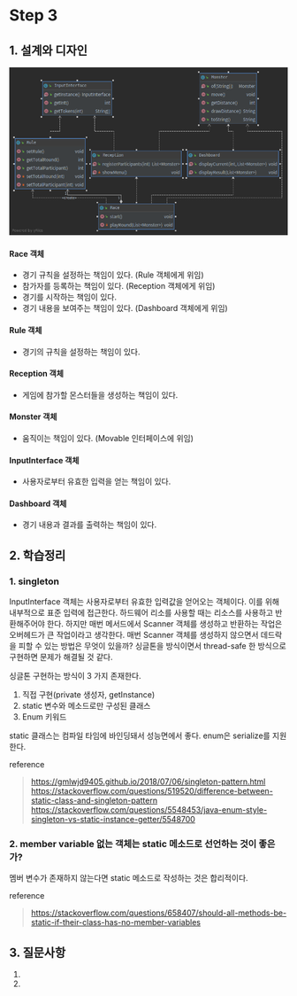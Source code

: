 # Step 3

## 1. 설계와 디자인

![img](./monster_race.png)

#### Race 객체

- 경기 규칙을 설정하는 책임이 있다. (Rule 객체에게 위임)
- 참가자를 등록하는 책임이 있다. (Reception 객체에게 위임)
- 경기를 시작하는 책임이 있다.
- 경기 내용을 보여주는 책임이 있다. (Dashboard 객체에게 위임)

#### Rule 객체

- 경기의 규칙을 설정하는 책임이 있다.

#### Reception 객체

- 게임에 참가할 몬스터들을 생성하는 책임이 있다.

#### Monster 객체

- 움직이는 책임이 있다. (Movable 인터페이스에 위임)

#### InputInterface 객체

- 사용자로부터 유효한 입력을 얻는 책임이 있다.

#### Dashboard 객체

- 경기 내용과 결과를 출력하는 책임이 있다.

## 2. 학습정리

### 1. singleton

InputInterface 객체는 사용자로부터 유효한 입력값을 얻어오는 객체이다. 이를 위해 내부적으로
표준 입력에 접근한다. 하드웨어 리소를 사용할 때는 리소스를 사용하고 반환해주어야 한다. 하지만
매번 메서드에서 Scanner 객체를 생성하고 반환하는 작업은 오버헤드가 큰 작업이라고 생각한다. 
매번 Scanner 객체를 생성하지 않으면서 데드락을 피할 수 있는 방법은 무엇이 있을까? 싱글톤을
방식이면서 thread-safe 한 방식으로 구현하면 문제가 해결될 것 같다.

싱글톤 구현하는 방식이 3 가지 존재한다. 

1. 직접 구현(private 생성자, getInstance)
2. static 변수와 메소드로만 구성된 클래스
3. Enum 키워드

static 클래스는 컴파일 타임에 바인딩돼서 성능면에서 좋다. enum은 serialize를 지원한다.

reference
 
>https://gmlwjd9405.github.io/2018/07/06/singleton-pattern.html
>https://stackoverflow.com/questions/519520/difference-between-static-class-and-singleton-pattern  
>https://stackoverflow.com/questions/5548453/java-enum-style-singleton-vs-static-instance-getter/5548700

### 2. member variable 없는 객체는 static 메소드로 선언하는 것이 좋은가?

멤버 변수가 존재하지 않는다면 static 메소드로 작성하는 것은 합리적이다.

reference

> https://stackoverflow.com/questions/658407/should-all-methods-be-static-if-their-class-has-no-member-variables

## 3. 질문사항

1. 
2. 
